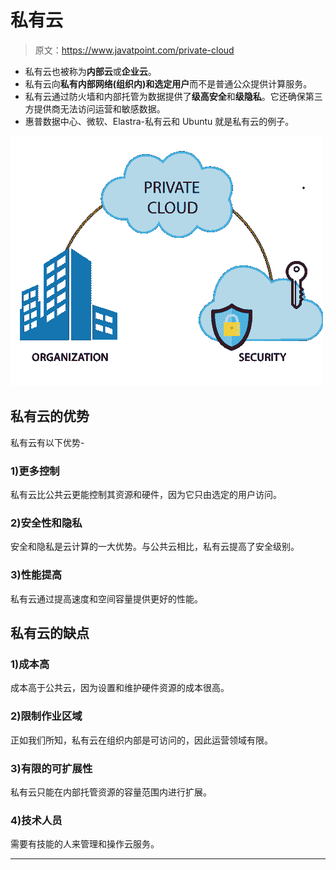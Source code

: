 # 私有云

> 原文：<https://www.javatpoint.com/private-cloud>

*   私有云也被称为**内部云**或**企业云**。
*   私有云向**私有内部网络(组织内)**和**选定用户**而不是普通公众提供计算服务。
*   私有云通过防火墙和内部托管为数据提供了**级高安全**和**级隐私**。它还确保第三方提供商无法访问运营和敏感数据。
*   惠普数据中心、微软、Elastra-私有云和 Ubuntu 就是私有云的例子。

![public cloud model](img/cf71f59324d19a564e3a55b198f75185.png)

## 私有云的优势

私有云有以下优势-

### 1)更多控制

私有云比公共云更能控制其资源和硬件，因为它只由选定的用户访问。

### 2)安全性和隐私

安全和隐私是云计算的一大优势。与公共云相比，私有云提高了安全级别。

### 3)性能提高

私有云通过提高速度和空间容量提供更好的性能。

## 私有云的缺点

### 1)成本高

成本高于公共云，因为设置和维护硬件资源的成本很高。

### 2)限制作业区域

正如我们所知，私有云在组织内部是可访问的，因此运营领域有限。

### 3)有限的可扩展性

私有云只能在内部托管资源的容量范围内进行扩展。

### 4)技术人员

需要有技能的人来管理和操作云服务。

* * *